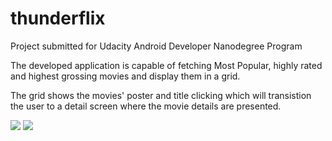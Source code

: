 # thunderflix
Project submitted for Udacity Android Developer Nanodegree Program

The developed application is capable of fetching Most Popular, highly rated and highest grossing movies and display them in a grid. 

The grid shows the movies' poster and title clicking which will transistion the user to a detail screen where the movie details are presented.

![](https://dl.dropboxusercontent.com/u/68770421/Screenshot_20151228-190849.png)
![](https://dl.dropboxusercontent.com/u/68770421/Screenshot_20151228-190913.png)

